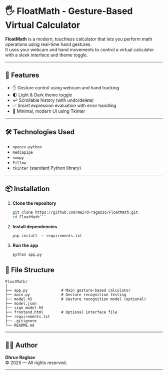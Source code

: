 # 🖐️ FloatMath - Gesture-Based Virtual Calculator

**FloatMath** is a modern, touchless calculator that lets you perform math operations using real-time hand gestures.  
It uses your webcam and hand movements to control a virtual calculator with a sleek interface and theme toggle.

---

## 🚀 Features

- ✋ Gesture control using webcam and hand tracking
- 🌓 Light & Dark theme toggle
- ↩️ Scrollable history (with undo/delete)
- ✅ Smart expression evaluation with error handling
- 💎 Minimal, modern UI using Tkinter

---

## 🛠️ Technologies Used

- `opencv-python`
- `mediapipe`
- `numpy`
- `Pillow`
- `tkinter` (standard Python library)

---

## 📦 Installation

1. **Clone the repository**
   ```bash
   git clone https://github.com/Weird-ragazzo/FloatMath.git
   cd FloatMath```

2. **Install dependencies**
   ```bash
   pip install -r requirements.txt
   ```

3. **Run the app**
   ```bash
   python app.py
   ```

## 📁 File Structure

```plaintext
FloatMath/
│
├── app.py               # Main gesture-based calculator
├── main.py              # Gesture recognition testing
├── model.h5             # Gesture recognition model (optional)
├── model.json
├── sign_model.h5
├── frontend.html        # Optional interface file
├── requirements.txt
├── .gitignore
└── README.md
```

---

## 👨‍💻 Author

**Dhruv Raghav**  
© 2025 — All rights reserved.

---

